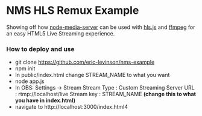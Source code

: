 ﻿# NMS HLS Remux Example

Showing off how [node-media-server](https://www.npmjs.com/package/node-media-server) can be used with [hls.js](https://www.npmjs.com/package/hls.js/v/canary) and [ffmpeg](https://www.ffmpeg.org) for an easy HTML5 Live Streaming experience.

### How to deploy and use

* git clone https://github.com/eric-levinson/nms-example
* npm init
* In public/index.html change STREAM_NAME to what you want
* node app.js
* In OBS:
 Settings -> Stream
Stream Type : Custom Streaming Server
URL : rtmp://localhost/live
Stream key : STREAM_NAME **(change this to what you have in index.html)**
* navigate to http://localhost:3000/index.html4